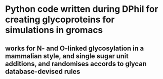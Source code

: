 # Python code written during DPhil for creating glycoproteins for simulations in gromacs

## works for N- and O-linked glycosylation in a mammalian style, and single sugar unit additions, and randomises accords to glycan database-devised rules
